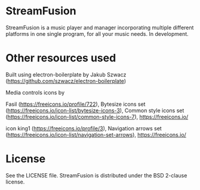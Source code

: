 # StreamFusion

StreamFusion is a music player and manager incorporating multiple different platforms in one single program, for all your music needs. In development.

# Other resources used

Built using electron-boilerplate by Jakub Szwacz (https://github.com/szwacz/electron-boilerplate)

Media controls icons by

  Fasil (https://freeicons.io/profile/722), Bytesize icons set (https://freeicons.io/icon-list/bytesize-icons-3), Common style icons set (https://freeicons.io/icon-list/common-style-icons-7), https://freeicons.io/

  icon king1 (https://freeicons.io/profile/3), Navigation arrows set (https://freeicons.io/icon-list/navigation-set-arrows), https://freeicons.io/

# License

See the LICENSE file. StreamFusion is distributed under the BSD 2-clause license.
